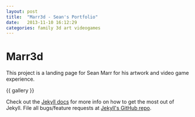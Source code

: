 ```yaml
---
layout: post
title:  "Marr3d - Sean's Portfolio"
date:   2013-11-10 16:12:29
categories: family 3d art videogames
---
```


# Marr3d
This project is a landing page for Sean Marr for his artwork and video game experience.

{{ gallery }}

Check out the [Jekyll docs][jekyll] for more info on how to get the most out of Jekyll. File all bugs/feature requests at [Jekyll's GitHub repo][jekyll-gh].

[jekyll-gh]: https://github.com/mojombo/jekyll
[jekyll]:    http://jekyllrb.com
